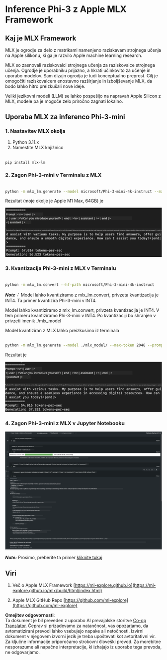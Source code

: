<!--
CO_OP_TRANSLATOR_METADATA:
{
  "original_hash": "dcb656f3d206fc4968e236deec5d4384",
  "translation_date": "2025-05-09T12:21:01+00:00",
  "source_file": "md/01.Introduction/03/MLX_Inference.md",
  "language_code": "sl"
}
-->
# **Inference Phi-3 z Apple MLX Framework**

## **Kaj je MLX Framework**

MLX je ogrodje za delo z matrikami namenjeno raziskavam strojnega učenja na Apple silikonu, ki ga je razvilo Apple machine learning research.

MLX so zasnovali raziskovalci strojnega učenja za raziskovalce strojnega učenja. Ogrodje je uporabniku prijazno, a hkrati učinkovito za učenje in uporabo modelov. Sam dizajn ogrodja je tudi konceptualno preprost. Cilj je omogočiti raziskovalcem enostavno razširjanje in izboljševanje MLX, da bodo lahko hitro preizkušali nove ideje.

Veliki jezikovni modeli (LLM) se lahko pospešijo na napravah Apple Silicon z MLX, modele pa je mogoče zelo priročno zagnati lokalno.

## **Uporaba MLX za inferenco Phi-3-mini**

### **1. Nastavitev MLX okolja**

1. Python 3.11.x  
2. Namestite MLX knjižnico


```bash

pip install mlx-lm

```

### **2. Zagon Phi-3-mini v Terminalu z MLX**


```bash

python -m mlx_lm.generate --model microsoft/Phi-3-mini-4k-instruct --max-token 2048 --prompt  "<|user|>\nCan you introduce yourself<|end|>\n<|assistant|>"

```

Rezultat (moje okolje je Apple M1 Max, 64GB) je

![Terminal](../../../../../translated_images/01.0d0f100b646a4e4c4f1cd36c1a05727cd27f1e696ed642c06cf6e2c9bbf425a4.sl.png)

### **3. Kvantizacija Phi-3-mini z MLX v Terminalu**


```bash

python -m mlx_lm.convert --hf-path microsoft/Phi-3-mini-4k-instruct

```

***Note：*** Model lahko kvantiziramo z mlx_lm.convert, privzeta kvantizacija je INT4. Ta primer kvantizira Phi-3-mini v INT4.

Model lahko kvantiziramo z mlx_lm.convert, privzeta kvantizacija je INT4. V tem primeru kvantiziramo Phi-3-mini v INT4. Po kvantizaciji bo shranjen v privzeti imenik ./mlx_model

Model kvantiziran z MLX lahko preizkusimo iz terminala


```bash

python -m mlx_lm.generate --model ./mlx_model/ --max-token 2048 --prompt  "<|user|>\nCan you introduce yourself<|end|>\n<|assistant|>"

```

Rezultat je

![INT4](../../../../../translated_images/02.04e0be1f18a90a58ad47e0c9d9084ac94d0f1a8c02fa707d04dd2dfc7e9117c6.sl.png)


### **4. Zagon Phi-3-mini z MLX v Jupyter Notebooku**


![Notebook](../../../../../translated_images/03.0cf0092fe143357656bb5a7bc6427c41d8528d772d38a82d0b2693e2a3eeb16e.sl.png)

***Note:*** Prosimo, preberite ta primer [kliknite tukaj](../../../../../code/03.Inference/MLX/MLX_DEMO.ipynb)


## **Viri**

1. Več o Apple MLX Framework [https://ml-explore.github.io](https://ml-explore.github.io/mlx/build/html/index.html)

2. Apple MLX GitHub Repo [https://github.com/ml-explore](https://github.com/ml-explore)

**Omejitev odgovornosti**:  
Ta dokument je bil preveden z uporabo AI prevajalske storitve [Co-op Translator](https://github.com/Azure/co-op-translator). Čeprav si prizadevamo za natančnost, vas opozarjamo, da avtomatizirani prevodi lahko vsebujejo napake ali netočnosti. Izvirni dokument v njegovem izvorni jezik je treba upoštevati kot avtoritativni vir. Za ključne informacije priporočamo strokovni človeški prevod. Za morebitne nesporazume ali napačne interpretacije, ki izhajajo iz uporabe tega prevoda, ne odgovarjamo.